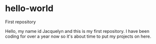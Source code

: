 # hello-world
First repository

Hello, my name id Jacquelyn and this is my first repository. I have been coding for over a year now so it's about time to put my projects on here.
